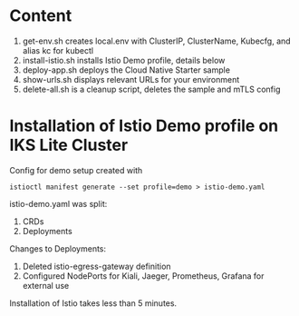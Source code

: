 # Content

1. get-env.sh creates local.env with ClusterIP, ClusterName, Kubecfg, and alias kc for kubectl
1. install-istio.sh installs Istio Demo profile, details below
1. deploy-app.sh deploys the Cloud Native Starter sample
1. show-urls.sh displays relevant URLs for your environment
1. delete-all.sh is a cleanup script, deletes the sample and mTLS config 


# Installation of Istio Demo profile on IKS Lite Cluster

Config for demo setup created with

`istioctl manifest generate --set profile=demo > istio-demo.yaml`

istio-demo.yaml was split:

1. CRDs
2. Deployments

Changes to Deployments:

1. Deleted istio-egress-gateway definition
2. Configured NodePorts for Kiali, Jaeger, Prometheus, Grafana for external use

Installation of Istio takes less than 5 minutes.




